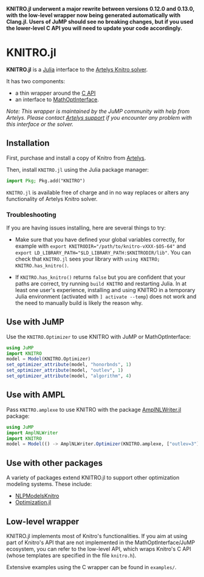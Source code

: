 **KNITRO.jl underwent a major rewrite between versions 0.12.0 and 0.13.0, with
the low-level wrapper now being generated automatically with Clang.jl. Users of
JuMP should see no breaking changes, but if you used the lower-level C API you
will need to update your code accordingly.**

# KNITRO.jl

**KNITRO.jl** is a [Julia](http://julialang.org/) interface to the [Artelys Knitro solver](https://www.artelys.com/knitro).

It has two components:
 - a thin wrapper around the [C API](https://www.artelys.com/tools/knitro_doc/3_referenceManual/callableLibraryAPI.html)
 - an interface to [MathOptInterface](https://github.com/jump-dev/MathOptInterface.jl).

*Note: This wrapper is maintained by the JuMP community with help from Artelys.
Please contact [Artelys support](mailto:support-knitro@artelys.com)
if you encounter any problem with this interface or the solver.*

## Installation

First, purchase and install a copy of Knitro from [Artelys](https://www.artelys.com/knitro).

Then, install `KNITRO.jl` using the Julia package manager:
```julia
import Pkg; Pkg.add("KNITRO")
```

`KNITRO.jl` is available free of charge and in no way replaces or alters any
functionality of Artelys Knitro solver.

### Troubleshooting

If you are having issues installing, here are several things to try:

- Make sure that you have defined your global variables correctly, for example
  with `export KNITRODIR="/path/to/knitro-vXXX-$OS-64"` and `export
  LD_LIBRARY_PATH="$LD_LIBRARY_PATH:$KNITRODIR/lib"`. You can check that
  `KNITRO.jl` sees your library with `using KNITRO; KNITRO.has_knitro()`.

- If `KNITRO.has_knitro()` returns `false` but you are confident that your
  paths are correct, try running `build KNITRO` and restarting Julia. In at
  least one user's experience, installing and using KNITRO in a temporary Julia
  environment (activated with `] activate --temp`) does not work and the need to
  manually build is likely the reason why.

## Use with JuMP

Use the `KNITRO.Optimizer` to use KNITRO with JuMP or MathOptInterface:
```julia
using JuMP
import KNITRO
model = Model(KNITRO.Optimizer)
set_optimizer_attribute(model, "honorbnds", 1)
set_optimizer_attribute(model, "outlev", 1)
set_optimizer_attribute(model, "algorithm", 4)
```

## Use with AMPL

Pass `KNITRO.amplexe` to use KNITRO with the package
[AmplNLWriter.jl](https://github.com/jump-dev/AmplNLWriter.jl) package:
```julia
using JuMP
import AmplNLWriter
import KNITRO
model = Model(() -> AmplNLWriter.Optimizer(KNITRO.amplexe, ["outlev=3"]))
```

## Use with other packages

A variety of packages extend KNITRO.jl to support other optimization modeling
systems. These include:

 * [NLPModelsKnitro](https://github.com/JuliaSmoothOptimizers/NLPModelsKnitro.jl)
 * [Optimization.jl](http://optimization.sciml.ai/stable/)

## Low-level wrapper

KNITRO.jl implements most of Knitro's functionalities. If you aim at using part
of Knitro's API that are not implemented in the MathOptInterface/JuMP ecosystem,
you can refer to the low-level API, which wraps Knitro's C API (whose templates
are specified in the file `knitro.h`).

Extensive examples using the C wrapper can be found in `examples/`.

